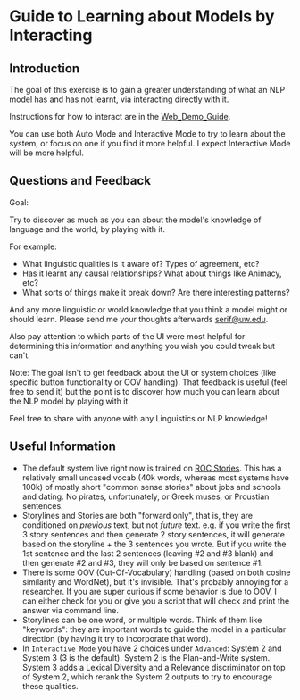 # Guide to Learning about Models by Interacting

## Introduction

The goal of this exercise is to gain a greater understanding of what an NLP model has and has not learnt,
via interacting directly with it. 

Instructions for how to interact are in the [Web_Demo_Guide](https://github.com/seraphinatarrant/neural-generation/blob/master/Web_Demo_Guide.md).

You can use both Auto Mode and Interactive Mode to try to learn about the system, or focus on one if you find it more helpful. I expect Interactive Mode will be more helpful.

## Questions and Feedback
Goal:

Try to discover as much as you can about the model's knowledge of language and the world, by playing with it. 

For example:
* What linguistic qualities is it aware of? Types of agreement, etc?
* Has it learnt any causal relationships? What about things like Animacy, etc? 
* What sorts of things make it break down? Are there interesting patterns?

And any more linguistic or world knowledge that you think a model might or should learn.
Please send me your thoughts afterwards [serif@uw.edu](mailto:serif@uw.edu).

Also pay attention to which parts of the UI were most helpful for determining this information and anything you wish you could tweak but can't. 


Note:
The goal isn't to get feedback about the UI or system choices (like specific button functionality or OOV handling).
That feedback is useful (feel free to send it) but the point is to discover how much you can learn about the NLP model by playing with it.

Feel free to share with anyone with any Linguistics or NLP knowledge!

## Useful Information
* The default system live right now is trained on [ROC Stories](http://cs.rochester.edu/nlp/rocstories/). This 
has a relatively small uncased vocab (40k words, whereas most systems have 100k) of mostly short "common sense stories" about jobs and schools and dating. No pirates, unfortunately, or Greek muses, or Proustian sentences.
* Storylines and Stories are both "forward only", that is, they are conditioned on _previous_ text, but not _future_ text. 
e.g. if you write the first 3 story sentences and then generate 2 story sentences, it will generate based on the storyline + the 3 sentences you wrote. 
But if you write the 1st sentence and the last 2 sentences (leaving #2 and #3 blank) and then generate #2 and #3, they will only be based on sentence #1. 
* There is some OOV (Out-Of-Vocabulary) handling (based on both cosine similarity and WordNet), but it's invisible. That's probably annoying for a researcher. 
If you are super curious if some behavior is due to OOV, I can either check for you or give you a script that will check and print the answer via command line.
* Storylines can be one word, or multiple words. Think of them like "keywords": they are important words to guide the model in a particular direction (by having it try to incorporate that word).
* In `Interactive Mode` you have 2 choices under `Advanced`: System 2 and System 3 (3 is the default). System 2 is the Plan-and-Write system. 
System 3 adds a Lexical Diversity and a Relevance discriminator on top of System 2, which rerank the System 2 outputs to try to encourage these qualities.








